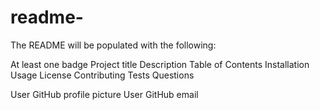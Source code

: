 # readme-

The README will be populated with the following:

At least one badge
Project title
Description
Table of Contents
Installation
Usage
License
Contributing
Tests
Questions

User GitHub profile picture
User GitHub email